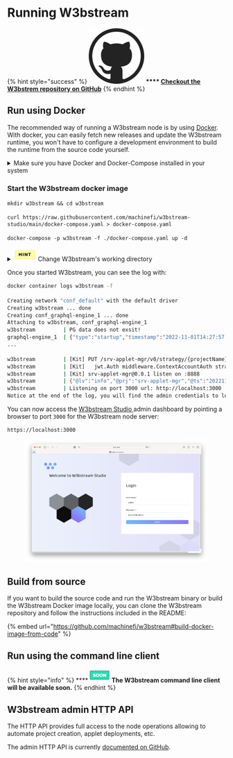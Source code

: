 # Running W3bstream

{% hint style="success" %}
****<img src="../.gitbook/assets/image (13).png" alt="" data-size="line"> **** [**Checkout the W3bstrem repository on GitHub**](https://github.com/machinefi/w3bstream#w3bstream)****
{% endhint %}

## Run using Docker

The recommended way of running a W3bstream node is by using [Docker](https://www.docker.com/). With docker, you can easily fetch new releases and update the W3bstream runtime, you won't have to configure a development environment to build the runtime from the source code yourself.

<details>

<summary>Make sure you have Docker and Docker-Compose installed in your system</summary>

Install Docker from the official website:

[https://www.docker.com](https://www.docker.com)

Once you have Docker installed in your system, make sure your user is allowed to run the docker command with:

```bash
 sudo usermod -aG docker $USER
```

Log out and log back in so that your group membership is re-evaluated, then verify that you can run `docker` commands without `sudo`

```bash
docker run hello-world
```

</details>

### Start the W3bstream docker image

```
mkdir w3bstream && cd w3bstream

curl https://raw.githubusercontent.com/machinefi/w3bstream-studio/main/docker-compose.yaml > docker-compose.yaml

docker-compose -p w3bstream -f ./docker-compose.yaml up -d
```

<details>

<summary><img src="../.gitbook/assets/image (6) (4).png" alt="" data-size="original"> Change W3bstream's working directory</summary>

By default, W3bstream will store its data in the current folder. If required, you can set the working directory by exporting the following before running the image:&#x20;

`export WS_WORKING_DIR=path_to_the_w3bstream_folder`

or by changing the corresponding setting in the .env file: see [configuring W3bstream ](../applets-development/configuring-w3bstream.md)for more.

</details>

Once you started W3bstream, you can see the log with:

```bash
docker container logs w3bstream -f

Creating network "conf_default" with the default driver
Creating w3bstream ... done
Creating conf_graphql-engine_1 ... done
Attaching to w3bstream, conf_graphql-engine_1
w3bstream         | PG data does not exsit!
graphql-engine_1  | {"type":"startup","timestamp":"2022-11-01T14:27:57.754+0000","level":"info","detail":{"kind":"server_configuration","info":{"live_query_options":{"batch_size":100,"refetch_delay":1},
...

w3bstream         | [Kit] PUT /srv-applet-mgr/v0/strategy/{projectName}/{strategyID}
w3bstream         | [Kit] 	jwt.Auth middleware.ContextAccountAuth strategy.UpdateStrategy
w3bstream         | [Kit] srv-applet-mgr@0.0.1 listen on :8888
w3bstream         | {"@lv":"info","@prj":"srv-applet-mgr","@ts":"20221101-142810.513Z","msg":"admin created"}
w3bstream         | Listening on port 3000 url: http://localhost:3000
Notice at the end of the log, you will find the admin credentials to log in and interact with the W3bstream runtime:
```

You can now access the [W3bstream Studio ](w3bstream-studio/)admin dashboard by pointing a browser to port `3000` for the W3bstream node server:

```
https://localhost:3000
```

<figure><img src="../.gitbook/assets/image (4) (3) (1) (1).png" alt=""><figcaption></figcaption></figure>

## Build from source

If you want to build the source code and run the W3bstream binary or build the W3bstream Docker image locally, you can clone the W3bstream repository and follow the instructions included in the README:

{% embed url="https://github.com/machinefi/w3bstream#build-docker-image-from-code" %}

## Run using the command line client

{% hint style="info" %}
****<img src="../.gitbook/assets/image (7) (2).png" alt="" data-size="original">**The W3bstream command line client will be available soon.**
{% endhint %}

## W3bstream admin HTTP API

The HTTP API provides full access to the node operations allowing to automate project creation, applet deployments, etc.

The admin HTTP API is currently [documented on GitHub](https://github.com/machinefi/w3bstream/blob/main/HOWTO.md).
